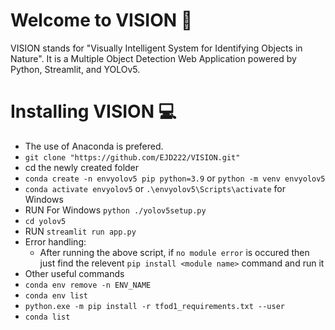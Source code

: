 # Welcome to VISION 👀 
VISION stands for "Visually Intelligent System for Identifying Objects in Nature". It is a Multiple Object Detection Web Application powered by Python, Streamlit, and YOLOv5.
# Installing VISION 💻
- The use of Anaconda is prefered.
- `git clone "https://github.com/EJD222/VISION.git"`
- cd the newly created folder
- `conda create -n envyolov5 pip python=3.9` or `python -m venv envyolov5`
- `conda activate envyolov5` or `.\envyolov5\Scripts\activate` for Windows 
- RUN
    For Windows `python ./yolov5setup.py`
- `cd yolov5`
- RUN `streamlit run app.py`
- Error handling: 
    - After running the above script,  if `no module error` is occured then just find the relevent `pip install <module name>` command and run it
- Other useful commands
- `conda env remove -n ENV_NAME`
- `conda env list`
- `python.exe -m pip install -r tfod1_requirements.txt --user`
- `conda list`





